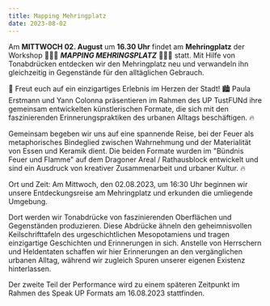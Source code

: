 ```yaml
---
title: Mapping Mehringplatz
date: 2023-08-02
---
```


Am **MITTWOCH 02. August** um **16.30 Uhr** findet am **Mehringplatz** der Workshop 👀🔥🐾 ***MAPPING MEHRINGSPLATZ*** 👣🔥👀 statt.  Mit Hilfe von Tonabdrücken entdecken wir den Mehringplatz neu und verwandeln ihn gleichzeitig in Gegenstände für den alltäglichen Gebrauch.

🌟 Freut euch auf ein einzigartiges Erlebnis im Herzen der Stadt! 🏙️ Paula Erstmann und Yann Colonna präsentieren im Rahmen des UP TustFUNd ihre gemeinsam entwickelten künstlerischen Formate, die sich mit den faszinierenden Erinnerungspraktiken des urbanen Alltags beschäftigen. 🔥

Gemeinsam begeben wir uns auf eine spannende Reise, bei der Feuer als metaphorisches Bindeglied zwischen Wahrnehmung und der Materialität von Essen und Keramik dient. Die beiden Formate wurden im "Bündnis Feuer und Flamme" auf dem Dragoner Areal / Rathausblock entwickelt und sind ein Ausdruck von kreativer Zusammenarbeit und urbaner Kultur. 🔥

Ort und Zeit: Am Mittwoch, den 02.08.2023, um 16:30 Uhr beginnen wir unsere Entdeckungsreise am Mehringplatz und erkunden die umliegende Umgebung. 

Dort werden wir Tonabdrücke von faszinierenden Oberflächen und Gegenständen produzieren. Diese Abdrücke ähneln den geheimnisvollen Keilschrifttafeln des urgeschichtlichen Mesopotamiens und tragen einzigartige Geschichten und Erinnerungen in sich. Anstelle von Herrschern und Heldentaten schaffen wir hier Erinnerungen an den vergänglichen urbanen Alltag, während wir zugleich Spuren unserer eigenen Existenz hinterlassen. 

Der zweite Teil der Performance wird zu einem späteren Zeitpunkt im Rahmen des Speak UP Formats am 16.08.2023 stattfinden.
